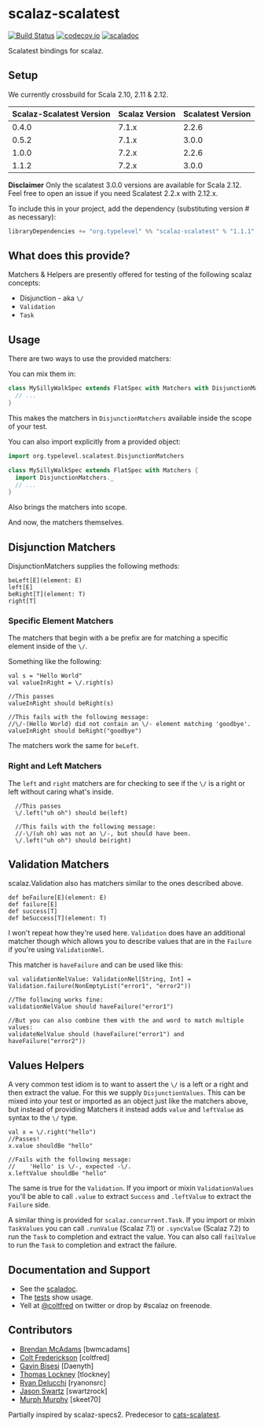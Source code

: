 scalaz-scalatest
================

[![Build Status](https://travis-ci.org/typelevel/scalaz-scalatest.svg?branch=master)](https://travis-ci.org/typelevel/scalaz-scalatest)
[![codecov.io](https://codecov.io/github/typelevel/scalaz-scalatest/coverage.svg?branch=master)](https://codecov.io/github/typelevel/scalaz-scalatest?branch=master)
[![scaladoc](https://javadoc-badge.appspot.com/org.typelevel/scalaz-scalatest_2.11.svg?label=scaladoc)](https://javadoc-badge.appspot.com/org.typelevel/scalaz-scalatest_2.11)

Scalatest bindings for scalaz.

## Setup

We currently crossbuild for Scala 2.10, 2.11 & 2.12.

|Scalaz-Scalatest Version | Scalaz Version  | Scalatest Version |
|-------------------------| --------------  | ----------------- |
| 0.4.0                   | 7.1.x           | 2.2.6             |
| 0.5.2                   | 7.1.x           | 3.0.0             |
| 1.0.0                   | 7.2.x           | 2.2.6             |
| 1.1.2                   | 7.2.x           | 3.0.0             |

**Disclaimer** Only the scalatest 3.0.0 versions are available for Scala 2.12. Feel free to open an issue if you need Scalatest 2.2.x with 2.12.x.

To include this in your project, add the dependency (substituting version # as necessary):

```sbt
libraryDependencies += "org.typelevel" %% "scalaz-scalatest" % "1.1.1" % "test"
```

## What does this provide?

Matchers & Helpers are presently offered for testing of the following scalaz concepts:
* Disjunction - aka `\/` 
* `Validation`
* `Task`

## Usage

There are two ways to use the provided matchers:

You can mix them in:

```scala
class MySillyWalkSpec extends FlatSpec with Matchers with DisjunctionMatchers { 
  // ...
} 
```
This makes the matchers in `DisjunctionMatchers` available inside the scope of your test. 


You can also import explicitly from a provided object:

```scala
import org.typelevel.scalatest.DisjunctionMatchers

class MySillyWalkSpec extends FlatSpec with Matchers { 
  import DisjunctionMatchers._
  // ...
}

```

Also brings the matchers into scope.

And now, the matchers themselves.

## Disjunction Matchers

DisjunctionMatchers supplies the following methods:

```
beLeft[E](element: E)
left[E]
beRight[T](element: T)
right[T]
```

### Specific Element Matchers

The matchers that begin with a be prefix are for matching a specific element inside of the `\/`.

Something like the following:

```
val s = "Hello World"
val valueInRight = \/.right(s)

//This passes
valueInRight should beRight(s)

//This fails with the following message:
//\/-(Hello World) did not contain an \/- element matching 'goodbye'.
valueInRight should beRight("goodbye")
```

The matchers work the same for `beLeft`.

### Right and Left Matchers

The `left` and `right` matchers are for checking to see if the `\/` is a right or left without caring what's inside.

```
  //This passes
  \/.left("uh oh") should be(left)
  
  //This fails with the following message:
  //-\/(uh oh) was not an \/-, but should have been.
  \/.left("uh oh") should be(right)
```

## Validation Matchers

scalaz.Validation also has matchers similar to the ones described above.

```
def beFailure[E](element: E)
def failure[E]
def success[T]
def beSuccess[T](element: T)
```

I won't repeat how they're used here. `Validation` does have an additional matcher though which allows
you to describe values that are in the `Failure` if you're using `ValidationNel`.

This matcher is `haveFailure` and can be used like this:

```
val validationNelValue: ValidationNel[String, Int] = Validation.failure(NonEmptyList("error1", "error2"))

//The following works fine:
validationNelValue should haveFailure("error1")

//But you can also combine them with the and word to match multiple values:
validateNelValue should (haveFailure("error1") and haveFailure("error2"))
```


## Values Helpers

A very common test idiom is to want to assert the `\/` is a left or a right and then extract the value. For this
we supply `DisjunctionValues`. This can be mixed into your test or imported as an object just like the matchers above, but 
instead of providing Matchers it instead adds `value` and `leftValue` as syntax to the `\/` type.

```
val x = \/.right("hello")
//Passes!
x.value shouldBe "hello" 

//Fails with the following message:
//    'Hello' is \/-, expected -\/.
x.leftValue shouldBe "hello" 
```

The same is true for the `Validation`. If you import or mixin `ValidationValues` you'll be able to call `.value` to extract
`Success` and `.leftValue` to extract the `Failure` side.

A similar thing is provided for `scalaz.concurrent.Task`. If you import or mixin `TaskValues` you can call `.runValue` (Scalaz 7.1) or `.syncValue` (Scalaz 7.2) to run the `Task` to completion and extract the value. You can also call `failValue` to run the `Task` to completion and extract the failure. 
## Documentation and Support
* See the [scaladoc](https://javadoc-badge.appspot.com/org.typelevel/scalaz-scalatest_2.11).
* The [tests](https://github.com/typelevel/scalaz-scalatest/tree/master/src/test/scala) show usage.
* Yell at [@coltfred](https://twitter.com/coltfred) on twitter or drop by #scalaz on freenode.


## Contributors

* [Brendan McAdams](http://github.com/bwmcadams) [bwmcadams]
* [Colt Frederickson](http://github.com/coltfred) [coltfred]
* [Gavin Bisesi](http://github.com/Daenyth) [Daenyth]
* [Thomas Lockney](http://github.com/tlockney) [tlockney]
* [Ryan Delucchi](http://github.com/ryanonsrc) [ryanonsrc]
* [Jason Swartz](http://github.com/swartzrock) [swartzrock]
* [Murph Murphy](http://github.com/skeet70) [skeet70]


Partially inspired by scalaz-specs2. Predecesor to [cats-scalatest](https://github.com/IronCoreLabs/cats-scalatest).

